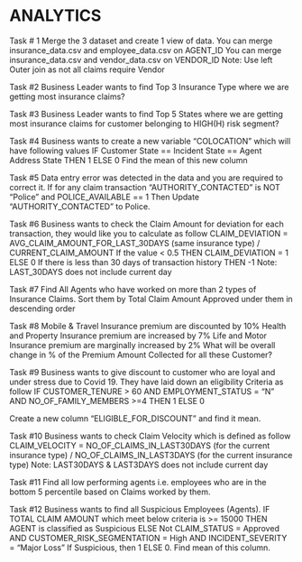 # ANALYTICS

Task # 1
Merge the 3 dataset and create 1 view of data.
You can merge insurance_data.csv and employee_data.csv on AGENT_ID You can merge insurance_data.csv and vendor_data.csv on VENDOR_ID Note: Use left Outer join as not all claims require Vendor


Task #2
Business Leader wants to find Top 3 Insurance Type where we are getting most insurance claims?


Task #3
Business Leader wants to find Top 5 States where we are getting most insurance claims for customer belonging to HIGH(H) risk segment?


Task #4
Business wants to create a new variable “COLOCATION” which will have following values IF Customer State == Incident State == Agent Address State THEN 1 ELSE 0
Find the mean of this new column
 

Task #5
Data entry error was detected in the data and you are required to correct it. If for any claim transaction “AUTHORITY_CONTACTED” is NOT “Police” and POLICE_AVAILABLE == 1 Then Update “AUTHORITY_CONTACTED” to Police.


Task #6
Business wants to check the Claim Amount for deviation for each transaction, they would like you to calculate as follow
CLAIM_DEVIATION = AVG_CLAIM_AMOUNT_FOR_LAST_30DAYS (same insurance type) / CURRENT_CLAIM_AMOUNT
If the value < 0.5 THEN CLAIM_DEVIATION = 1 ELSE 0
If there is less than 30 days of transaction history THEN -1 Note: LAST_30DAYS does not include current day


Task #7
Find All Agents who have worked on more than 2 types of Insurance Claims. Sort them by Total Claim Amount Approved under them in descending order


Task #8
Mobile & Travel Insurance premium are discounted by 10%
Health and Property Insurance premium are increased by 7%
Life and Motor Insurance premium are marginally increased by 2%
What will be overall change in % of the Premium Amount Collected for all these Customer?


Task #9
Business wants to give discount to customer who are loyal and under stress due to Covid 19. They have laid down an eligibility Criteria as follow
IF CUSTOMER_TENURE > 60 AND EMPLOYMENT_STATUS = “N” AND NO_OF_FAMILY_MEMBERS >=4 THEN 1 ELSE 0

Create a new column “ELIGIBLE_FOR_DISCOUNT” and find it mean.


Task #10
Business wants to check Claim Velocity which is defined as follow
CLAIM_VELOCITY = NO_OF_CLAIMS_IN_LAST30DAYS (for the current insurance type) / NO_OF_CLAIMS_IN_LAST3DAYS (for the current insurance type)
Note: LAST30DAYS & LAST3DAYS does not include current day


Task #11
Find all low performing agents i.e. employees who are in the bottom 5 percentile based on Claims worked by them.


Task #12
Business wants to find all Suspicious Employees (Agents).
IF TOTAL CLAIM AMOUNT which meet below criteria is >= 15000 THEN AGENT is classified as Suspicious ELSE Not
CLAIM_STATUS = Approved AND CUSTOMER_RISK_SEGMENTATION = High AND INCIDENT_SEVERITY = “Major Loss”
If Suspicious, then 1 ELSE 0. Find mean of this column.
